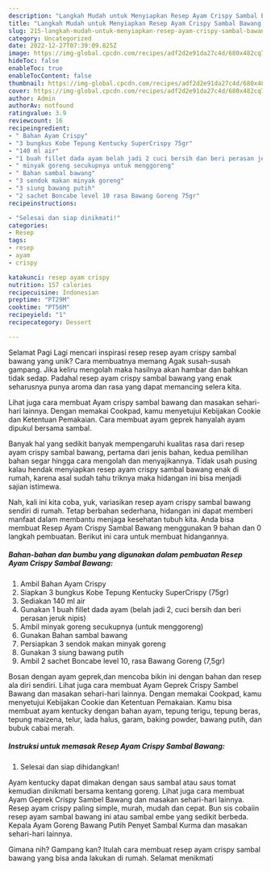 ```yaml
---
description: "Langkah Mudah untuk Menyiapkan Resep Ayam Crispy Sambal Bawang yang Lezat Sekali, Enak"
title: "Langkah Mudah untuk Menyiapkan Resep Ayam Crispy Sambal Bawang yang Lezat Sekali, Enak"
slug: 215-langkah-mudah-untuk-menyiapkan-resep-ayam-crispy-sambal-bawang-yang-lezat-sekali-enak
category: Uncategorized
date: 2022-12-27T07:39:09.825Z
image: https://img-global.cpcdn.com/recipes/adf2d2e91da27c4d/680x482cq70/resep-ayam-crispy-sambal-bawang-foto-resep-utama.jpg
hideToc: false
enableToc: true
enableTocContent: false
thumbnail: https://img-global.cpcdn.com/recipes/adf2d2e91da27c4d/680x482cq70/resep-ayam-crispy-sambal-bawang-foto-resep-utama.jpg
cover: https://img-global.cpcdn.com/recipes/adf2d2e91da27c4d/680x482cq70/resep-ayam-crispy-sambal-bawang-foto-resep-utama.jpg
author: Admin
authorAv: notfound
ratingvalue: 3.9
reviewcount: 16
recipeingredient:
- " Bahan Ayam Crispy"
- "3 bungkus Kobe Tepung Kentucky SuperCrispy 75gr"
- "140 ml air"
- "1 buah fillet dada ayam belah jadi 2 cuci bersih dan beri perasan jeruk nipis"
- " minyak goreng secukupnya untuk menggoreng"
- " Bahan sambal bawang"
- "3 sendok makan minyak goreng"
- "3 siung bawang putih"
- "2 sachet Boncabe level 10 rasa Bawang Goreng 75gr"
recipeinstructions:

- "Selesai dan siap dinikmati!"
categories:
- Resep
tags:
- resep
- ayam
- crispy

katakunci: resep ayam crispy 
nutrition: 157 calories
recipecuisine: Indonesian
preptime: "PT29M"
cooktime: "PT56M"
recipeyield: "1"
recipecategory: Dessert

---
```



Selamat Pagi Lagi mencari inspirasi resep resep ayam crispy sambal bawang yang unik? Cara membuatnya memang Agak susah-susah gampang. Jika keliru mengolah maka hasilnya akan hambar dan bahkan tidak sedap. Padahal resep ayam crispy sambal bawang yang enak seharusnya punya aroma dan rasa yang dapat memancing selera kita.


Lihat juga cara membuat Ayam crispy sambal bawang dan masakan sehari-hari lainnya. Dengan memakai Cookpad, kamu menyetujui Kebijakan Cookie dan Ketentuan Pemakaian. Cara membuat ayam geprek hanyalah ayam dipukul bersama sambal.

Banyak hal yang sedikit banyak mempengaruhi kualitas rasa dari resep ayam crispy sambal bawang, pertama dari jenis bahan, kedua pemilihan bahan segar hingga cara mengolah dan menyajikannya. Tidak usah pusing kalau hendak menyiapkan resep ayam crispy sambal bawang enak di rumah, karena asal sudah tahu triknya maka hidangan ini bisa menjadi sajian istimewa.


Nah, kali ini kita coba, yuk, variasikan resep ayam crispy sambal bawang sendiri di rumah. Tetap berbahan sederhana, hidangan ini dapat memberi manfaat dalam membantu menjaga kesehatan tubuh kita. Anda bisa membuat Resep Ayam Crispy Sambal Bawang menggunakan 9 bahan dan 0 langkah pembuatan. Berikut ini cara untuk membuat hidangannya.

<!--inarticleads1-->

##### Bahan-bahan dan bumbu yang digunakan dalam pembuatan Resep Ayam Crispy Sambal Bawang:

1. Ambil  Bahan Ayam Crispy
1. Siapkan 3 bungkus Kobe Tepung Kentucky SuperCrispy (75gr)
1. Sediakan 140 ml air
1. Gunakan 1 buah fillet dada ayam (belah jadi 2, cuci bersih dan beri perasan jeruk nipis)
1. Ambil  minyak goreng secukupnya (untuk menggoreng)
1. Gunakan  Bahan sambal bawang
1. Persiapkan 3 sendok makan minyak goreng
1. Gunakan 3 siung bawang putih
1. Ambil 2 sachet Boncabe level 10, rasa Bawang Goreng (7,5gr)


Bosan dengan ayam geprek,dan mencoba bikin ini dengan bahan dan resep ala diri sendiri. Lihat juga cara membuat Ayam Geprek Crispy Sambel Bawang dan masakan sehari-hari lainnya. Dengan memakai Cookpad, kamu menyetujui Kebijakan Cookie dan Ketentuan Pemakaian. Kamu bisa membuat ayam kentucky dengan bahan ayam, tepung terigu, tepung beras, tepung maizena, telur, lada halus, garam, baking powder, bawang putih, dan bubuk cabai merah. 

<!--inarticleads2-->

##### Instruksi untuk memasak Resep Ayam Crispy Sambal Bawang:


1. Selesai dan siap dihidangkan!

Ayam kentucky dapat dimakan dengan saus sambal atau saus tomat kemudian dinikmati bersama kentang goreng. Lihat juga cara membuat Ayam Geprek Crispy Sambel Bawang dan masakan sehari-hari lainnya. Resep ayam crispy paling simple, murah, mudah dan cepat. Bun sis cobaiin resep ayam sambal bawang ini atau sambal embe yang sedikit berbeda. Kepala Ayam Goreng Bawang Putih Penyet Sambal Kurma dan masakan sehari-hari lainnya. 

Gimana nih? Gampang kan? Itulah cara membuat resep ayam crispy sambal bawang yang bisa anda lakukan di rumah. Selamat menikmati
